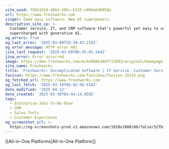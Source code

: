 ```yaml
---
site_uuid: f5851910-4064-405c-b335-e99da6d0058a
url: https://www.freshworks.com
zinger: Same easy software. New AI superpowers.
description_site_cp: >-
  Customer service, IT, and CRM software that’s powerful yet easy to use. Now
  supercharged with generative AI.
og_errors: true
og_last_error: '2025-03-08T20:39:43.219Z'
og_error_message: HTTP error 401
jina_last_request: '2025-03-09T06:45:05.544Z'
jina_error: Error occurred
image: https://dam.freshworks.com/m/649806346f713583/original/Homepage-og-image.webp
site_name: Freshworks
title: 'Freshworks: Uncomplicated Software | IT Service, Customer Service'
favicon: https://www.freshworks.com/favicons/favicon-32x32.png
og_fetched_url: https://www.freshworks.com
og_last_fetch: '2025-03-14T04:42:56.518Z'
date_modified: '2025-04-12'
date_created: '2025-03-30T05:44:14.850Z'
tags:
  - Enterprise-Jobs-To-Be-Done
  - CRM
  - Sales-Tools
  - Customer-Experience
og_screenshot_url: >-
  https://og-screenshots-prod.s3.amazonaws.com/1920x1080/80/false/52fbf250b3282d4234e487e8ae93a4e3d42d55aa124eacc123c11e9ed17da982.jpeg
---
```















[[All-in-One Platforms|All-in-One Platform]]





